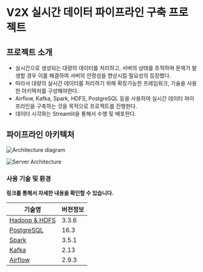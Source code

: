 # V2X 실시간 데이터 파이프라인 구축 프로젝트

## 프로젝트 소개

- 실시간으로 생성되는 대량의 데이터를 처리하고, 서버의 상태를 추적하며 문제가 발생할 경우 이를 해결하여 서버의 안정성을 향상시킬 필요성의 등장했다.
- 따라서 대량의 실시간 데이터를 처리하기 위해 확장가능한 프레임워크, 기술을 사용한 아키텍처를 구성해야한다.
- Airflow, Kafka, Spark, HDFS, PostgreSQL 등을 사용하여 실시간 데이터 파이프라인을 구축하는 것을 목적으로 프로젝트를 진행한다.
- 데이터 시각화는 Streamlit을 통해서 수행 및 배포한다.

## 파이프라인 아키텍처

![Architecture diagram](https://github.com/user-attachments/assets/b2588285-1a27-4ed2-8bbd-e9bc3e1891c6)

![Server Architecture](https://github.com/user-attachments/assets/ca6e7eba-d86b-41f5-973c-7faa745165fc)

### 사용 기술 및 환경

**링크를 통해서 자세한 내용을 확인할 수 있습니다.**

| 기술명                                                                                    | 버전정보 |
| ----------------------------------------------------------------------------------------- | -------- |
| [Hadoop & HDFS](https://github.com/leegyoungmin/data_plumber13/tree/master/hadoop%20hdfs) | 3.3.6    |
| [PostgreSQL](https://github.com/leegyoungmin/data_plumber13/tree/master/PostgreSQL)       | 16.3     |
| [Spark](https://github.com/leegyoungmin/data_plumber13/tree/master/Spark)                 | 3.5.1    |
| [Kafka](https://github.com/leegyoungmin/data_plumber13/tree/master/Kafka)                 | 2.13     |
| [Airflow](https://github.com/leegyoungmin/data_plumber13/tree/master/Airflow)             | 2.9.3    |
